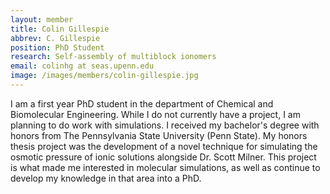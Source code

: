 ```yaml
---
layout: member
title: Colin Gillespie
abbrev: C. Gillespie
position: PhD Student
research: Self-assembly of multiblock ionomers
email: colinhg at seas.upenn.edu
image: /images/members/colin-gillespie.jpg
---
```


I am a first year PhD student in the department of Chemical and Biomolecular Engineering. While I do not currently have a project, I am planning to do work with simulations. I received my bachelor's degree with honors from The Pennsylvania State University (Penn State). My honors thesis project was the development of a novel technique for simulating the osmotic pressure of ionic solutions alongside Dr. Scott Milner. This project is what made me interested in molecular simulations, as well as continue to develop my knowledge in that area into a PhD.
